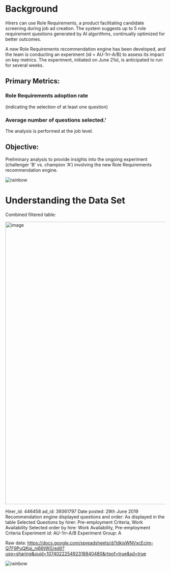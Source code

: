 # Background
Hirers can use Role Requirements, a product facilitating candidate screening during job ad creation. The system suggests up to 5 role requirement questions generated by AI algorithms, continually optimized for better outcomes.

A new Role Requirements recommendation engine has been developed, and the team is conducting an experiment (id = AU-1rr-A/B) to assess its impact on key metrics. The experiment, initiated on June 21st, is anticipated to run for several weeks. 

## Primary Metrics:
### Role Requirements adoption rate 
(indicating the selection of at least one question)

### Average number of questions selected.' 
The analysis is performed at the job level.

## Objective:
Preliminary analysis to provide insights into the ongoing experiment (challenger 'B' vs. champion 'A') involving the new Role Requirements recommendation engine. 

![rainbow](https://github.com/Winxent/portfolio/assets/146320825/5dc438d2-e138-4db0-97a0-e5ae8c3473e8)

# Understanding the Data Set

Combined filtered table:

<img width="889" alt="image" src="https://github.com/Winxent/-Case-Study-Role-Requirements-Recommendation-Engine-Analysis/assets/146320825/2daa912e-56da-4c0f-bddd-e98c2cf341b1">

Hirer_id: 446458
ad_id: 39361797
Date posted: 29th June 2019
Recommendation engine displayed questions and order: As displayed in the table
Selected Questions by hirer: Pre-employment Criteria, Work Availability
Selected order by hire: Work Availability, Pre-employment Criteria
Experiment id: AU-1rr-A/B
Experiment Group: A

Raw data:
https://docs.google.com/spreadsheets/d/1dkjsWNVxcEcjm-Q7F9PuQKqj_ni66tWG/edit?usp=sharing&ouid=107402225492318840480&rtpof=true&sd=true

![rainbow](https://github.com/Winxent/portfolio/assets/146320825/5dc438d2-e138-4db0-97a0-e5ae8c3473e8)



